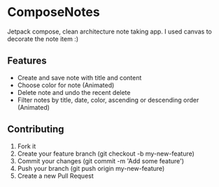 # ComposeNotes
 Jetpack compose, clean architecture note taking app. I used canvas to decorate the note item :)

## Features 
* Create and save note with title and content
* Choose color for note (Animated)
* Delete note and undo the recent delete
* Filter notes by title, date, color, ascending or descending order (Animated)


## Contributing
1. Fork it
2. Create your feature branch (git checkout -b my-new-feature)
3. Commit your changes (git commit -m 'Add some feature')
4. Push your branch (git push origin my-new-feature)
5. Create a new Pull Request

